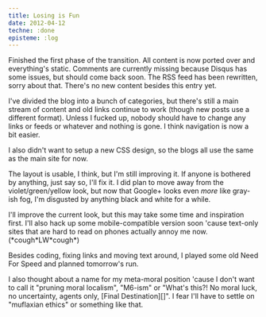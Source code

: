 ```yaml
---
title: Losing is Fun
date: 2012-04-12
techne: :done
episteme: :log
---
```


Finished the first phase of the transition. All content is now ported over and everything's static. Comments are currently missing because Disqus has some issues, but should come back soon. The RSS feed has been rewritten, sorry about that. There's no new content besides this entry yet. 

I've divided the blog into a bunch of categories, but there's still a main stream of content and old links continue to work (though new posts use a different format). Unless I fucked up, nobody should have to change any links or feeds or whatever and nothing is gone. I think navigation is now a bit easier.

I also didn't want to setup a new CSS design, so the blogs all use the same as the main site for now.

The layout is usable, I think, but I'm still improving it. If anyone is bothered by anything, just say so, I'll fix it. I did plan to move away from the violet/green/yellow look, but now that Google+ looks even *more* like gray-ish fog, I'm disgusted by anything black and white for a while.

I'll improve the current look, but this may take some time and inspiration first. I'll also hack up some mobile-compatible version soon 'cause text-only sites that are hard to read on phones actually annoy me now. (\*cough\*LW\*cough\*)

Besides coding, fixing links and moving text around, I played some old Need For Speed and planned tomorrow's run.

I also thought about a name for my meta-moral position 'cause I don't want to call it "pruning moral localism", "M6-ism" or "What's this?! No moral luck, no uncertainty, agents only, [Final Destination][]". I fear I'll have to settle on "muflaxian ethics" or something like that.
